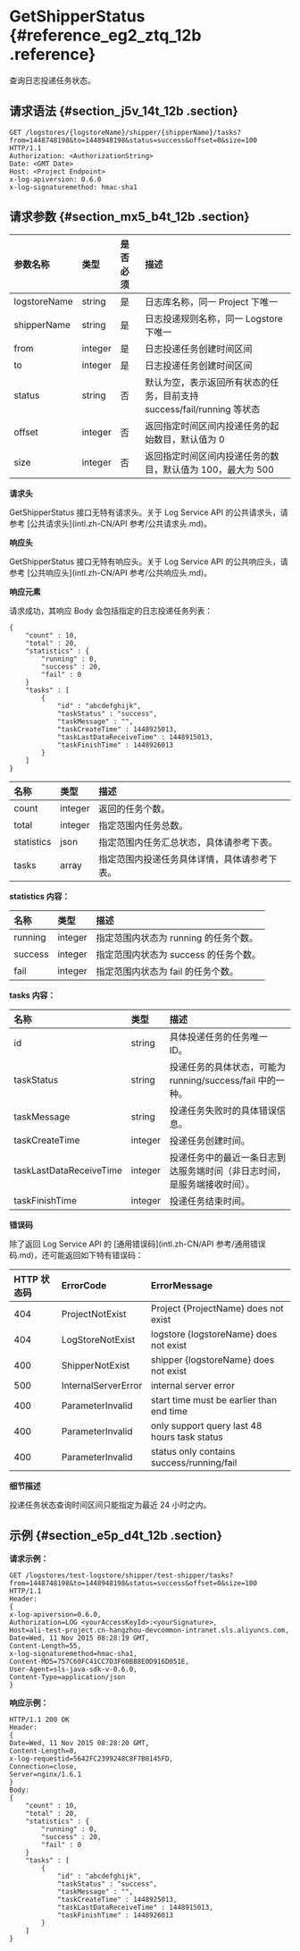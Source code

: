 # GetShipperStatus {#reference_eg2_ztq_12b .reference}

查询日志投递任务状态。

## 请求语法 {#section_j5v_14t_12b .section}

```
GET /logstores/{logstoreName}/shipper/{shipperName}/tasks?from=1448748198&to=1448948198&status=success&offset=0&size=100 HTTP/1.1
Authorization: <AuthorizationString> 
Date: <GMT Date>
Host: <Project Endpoint>
x-log-apiversion: 0.6.0
x-log-signaturemethod: hmac-sha1
```

## 请求参数 {#section_mx5_b4t_12b .section}

|参数名称|类型|是否必须|描述|
|:---|:-|:---|:-|
|logstoreName|string|是|日志库名称，同一 Project 下唯一|
|shipperName|string|是|日志投递规则名称，同一 Logstore 下唯一|
|from|integer|是|日志投递任务创建时间区间|
|to|integer|是|日志投递任务创建时间区间|
|status|string|否|默认为空，表示返回所有状态的任务，目前支持 success/fail/running 等状态|
|offset|integer|否|返回指定时间区间内投递任务的起始数目，默认值为 0|
|size|integer|否|返回指定时间区间内投递任务的数目，默认值为 100，最大为 500|

**请求头**

GetShipperStatus 接口无特有请求头。关于 Log Service API 的公共请求头，请参考 [公共请求头](intl.zh-CN/API 参考/公共请求头.md)。

**响应头**

GetShipperStatus 接口无特有响应头。关于 Log Service API 的公共响应头，请参考 [公共响应头](intl.zh-CN/API 参考/公共响应头.md)。

**响应元素**

请求成功，其响应 Body 会包括指定的日志投递任务列表：

```
{
    "count" : 10,
    "total" : 20,
    "statistics" : {
        "running" : 0,
        "success" : 20,
        "fail" : 0 
    }
    "tasks" : [
        {
            "id" : "abcdefghijk",
            "taskStatus" : "success",
            "taskMessage" : "",
            "taskCreateTime" : 1448925013,
            "taskLastDataReceiveTime" : 1448915013,
            "taskFinishTime" : 1448926013
        }
    ]
}
```

|名称|类型|描述|
|:-|:-|:-|
|count|integer|返回的任务个数。|
|total|integer|指定范围内任务总数。|
|statistics|json|指定范围内任务汇总状态，具体请参考下表。|
|tasks|array|指定范围内投递任务具体详情，具体请参考下表。|

**statistics 内容：**

|名称|类型|描述|
|:-|:-|:-|
|running|integer|指定范围内状态为 running 的任务个数。|
|success|integer|指定范围内状态为 success 的任务个数。|
|fail|integer|指定范围内状态为 fail 的任务个数。|

**tasks 内容：**

|名称|类型|描述|
|:-|:-|:-|
|id|string|具体投递任务的任务唯一 ID。|
|taskStatus|string|投递任务的具体状态，可能为 running/success/fail 中的一种。|
|taskMessage|string|投递任务失败时的具体错误信息。|
|taskCreateTime|integer|投递任务创建时间。|
|taskLastDataReceiveTime|integer|投递任务中的最近一条日志到达服务端时间（非日志时间，是服务端接收时间）。|
|taskFinishTime|integer|投递任务结束时间。|

**错误码**

除了返回 Log Service API 的 [通用错误码](intl.zh-CN/API 参考/通用错误码.md)，还可能返回如下特有错误码：

|HTTP 状态码|ErrorCode|ErrorMessage|
|:-------|:--------|:-----------|
|404|ProjectNotExist|Project \{ProjectName\} does not exist|
|404|LogStoreNotExist|logstore \{logstoreName\} does not exist|
|400|ShipperNotExist|shipper \{logstoreName\} does not exist|
|500|InternalServerError|internal server error|
|400|ParameterInvalid|start time must be earlier than end time|
|400|ParameterInvalid|only support query last 48 hours task status|
|400|ParameterInvalid|status only contains success/running/fail|

**细节描述**

投递任务状态查询时间区间只能指定为最近 24 小时之内。

## 示例 {#section_e5p_d4t_12b .section}

**请求示例：**

```
GET /logstores/test-logstore/shipper/test-shipper/tasks?from=1448748198&to=1448948198&status=success&offset=0&size=100 HTTP/1.1
Header:
{
x-log-apiversion=0.6.0, 
Authorization=LOG <yourAccessKeyId>:<yourSignature>, 
Host=ali-test-project.cn-hangzhou-devcommon-intranet.sls.aliyuncs.com, 
Date=Wed, 11 Nov 2015 08:28:19 GMT, 
Content-Length=55, 
x-log-signaturemethod=hmac-sha1, 
Content-MD5=757C60FC41CC7D3F60B88E0D916D051E, 
User-Agent=sls-java-sdk-v-0.6.0, 
Content-Type=application/json
}
```

**响应示例：**

```
HTTP/1.1 200 OK
Header:
{
Date=Wed, 11 Nov 2015 08:28:20 GMT, 
Content-Length=0, 
x-log-requestid=5642FC2399248C8F7B0145FD, 
Connection=close, 
Server=nginx/1.6.1
}
Body:
{
    "count" : 10,
    "total" : 20,
    "statistics" : {
        "running" : 0,
        "success" : 20,
        "fail" : 0 
    }
    "tasks" : [
        {
            "id" : "abcdefghijk",
            "taskStatus" : "success",
            "taskMessage" : "",
            "taskCreateTime" : 1448925013,
            "taskLastDataReceiveTime" : 1448915013,
            "taskFinishTime" : 1448926013
        }
    ]
}
```

